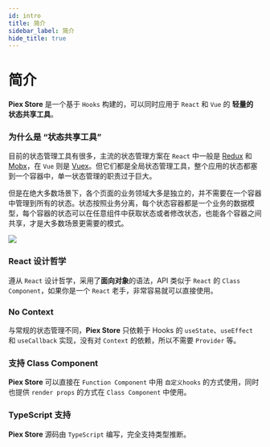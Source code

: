 ```yaml
---
id: intro
title: 简介
sidebar_label: 简介
hide_title: true
---
```


# 简介

**Piex Store** 是一个基于 `Hooks` 构建的，可以同时应用于 `React` 和 `Vue` 的 **轻量的** **状态共享工具**。

### 为什么是 “状态共享工具”

目前的状态管理工具有很多，主流的状态管理方案在 `React` 中一般是 [Redux](https://github.com/reduxjs/redux) 和 [Mobx](https://github.com/mobxjs/mobx)，在 `Vue` 则是 [Vuex](https://github.com/vuejs/vuex/)。但它们都是全局状态管理工具，整个应用的状态都塞到一个容器中，单一状态管理的职责过于巨大。

但是在绝大多数场景下，各个页面的业务领域大多是独立的，并不需要在一个容器中管理到所有的状态。状态按照业务分离，每个状态容器都是一个业务的数据模型，每个容器的状态可以在任意组件中获取状态或者修改状态，也能各个容器之间共享，才是大多数场景更需要的模式。

![](assets/piex-store.png)

### React 设计哲学

遵从 `React` 设计哲学，采用了**面向对象**的语法，API 类似于 `React` 的 `Class Component`，如果你是一个 `React` 老手，非常容易就可以直接使用。

### No Context

与常规的状态管理不同，**Piex Store** 只依赖于 Hooks 的 `useState`、`useEffect` 和 `useCallback` 实现，没有对 `Context` 的依赖，所以不需要 `Provider` 等。

### 支持 Class Component

**Piex Store** 可以直接在 `Function Component` 中用 `自定义hooks` 的方式使用，同时也提供 `render props` 的方式在 `Class Component` 中使用。

### TypeScript 支持

**Piex Store** 源码由 `TypeScript` 编写，完全支持类型推断。


